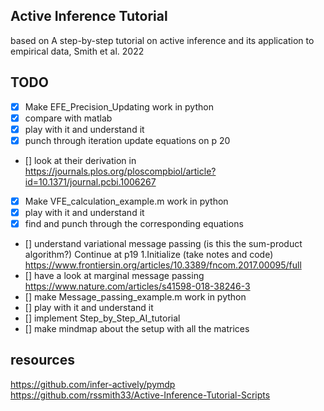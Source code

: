 ## Active Inference Tutorial

based on A step-by-step tutorial on active inference and its application to
empirical data, Smith et al. 2022

## TODO
- [x] Make EFE_Precision_Updating work in python 
- [x] compare with matlab
- [x] play with it and understand it 
- [x] punch through iteration update equations on p 20
- [] look at their derivation in https://journals.plos.org/ploscompbiol/article?id=10.1371/journal.pcbi.1006267
- [x] Make VFE_calculation_example.m work in python
- [x] play with it and understand it 
- [x] find and punch through the corresponding equations
- [] understand variational message passing (is this the sum-product algorithm?) Continue at p19 1.Initialize (take notes and code) https://www.frontiersin.org/articles/10.3389/fncom.2017.00095/full
- [] have a look at marginal message passing https://www.nature.com/articles/s41598-018-38246-3
- [] make Message_passing_example.m work in python
- [] play with it and understand it
- [] implement Step_by_Step_AI_tutorial
- [] make mindmap about the setup with all the matrices

## resources
https://github.com/infer-actively/pymdp
https://github.com/rssmith33/Active-Inference-Tutorial-Scripts

